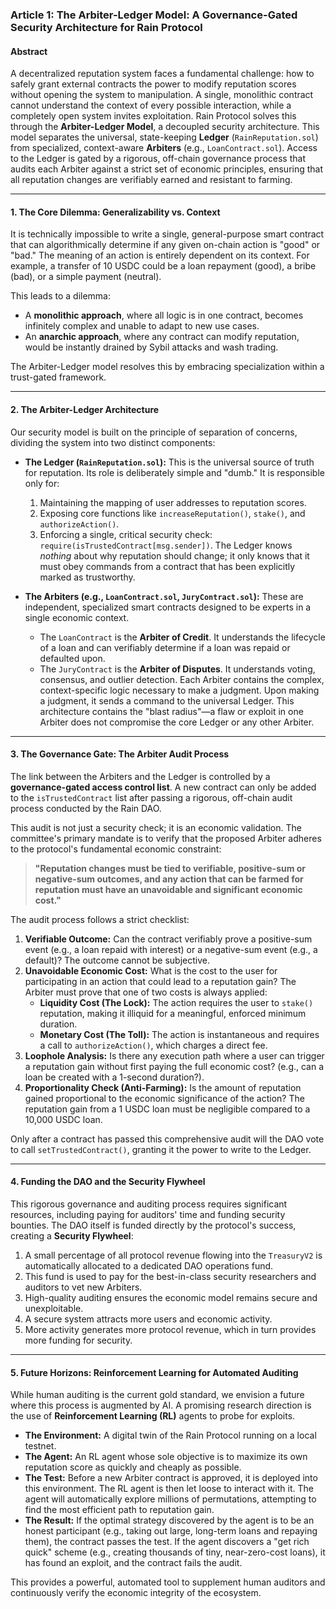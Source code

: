 ### **Article 1: The Arbiter-Ledger Model: A Governance-Gated Security Architecture for Rain Protocol**

#### **Abstract**

A decentralized reputation system faces a fundamental challenge: how to safely grant external contracts the power to modify reputation scores without opening the system to manipulation. A single, monolithic contract cannot understand the context of every possible interaction, while a completely open system invites exploitation. Rain Protocol solves this through the **Arbiter-Ledger Model**, a decoupled security architecture. This model separates the universal, state-keeping **Ledger** (`RainReputation.sol`) from specialized, context-aware **Arbiters** (e.g., `LoanContract.sol`). Access to the Ledger is gated by a rigorous, off-chain governance process that audits each Arbiter against a strict set of economic principles, ensuring that all reputation changes are verifiably earned and resistant to farming.

---

#### **1. The Core Dilemma: Generalizability vs. Context**

It is technically impossible to write a single, general-purpose smart contract that can algorithmically determine if any given on-chain action is "good" or "bad." The meaning of an action is entirely dependent on its context. For example, a transfer of 10 USDC could be a loan repayment (good), a bribe (bad), or a simple payment (neutral).

This leads to a dilemma:
*   A **monolithic approach**, where all logic is in one contract, becomes infinitely complex and unable to adapt to new use cases.
*   An **anarchic approach**, where any contract can modify reputation, would be instantly drained by Sybil attacks and wash trading.

The Arbiter-Ledger model resolves this by embracing specialization within a trust-gated framework.

---

#### **2. The Arbiter-Ledger Architecture**

Our security model is built on the principle of separation of concerns, dividing the system into two distinct components:

*   **The Ledger (`RainReputation.sol`):** This is the universal source of truth for reputation. Its role is deliberately simple and "dumb." It is responsible only for:
    1.  Maintaining the mapping of user addresses to reputation scores.
    2.  Exposing core functions like `increaseReputation()`, `stake()`, and `authorizeAction()`.
    3.  Enforcing a single, critical security check: `require(isTrustedContract[msg.sender])`.
    The Ledger knows *nothing* about why reputation should change; it only knows that it must obey commands from a contract that has been explicitly marked as trustworthy.

*   **The Arbiters (e.g., `LoanContract.sol`, `JuryContract.sol`):** These are independent, specialized smart contracts designed to be experts in a single economic context.
    *   The `LoanContract` is the **Arbiter of Credit**. It understands the lifecycle of a loan and can verifiably determine if a loan was repaid or defaulted upon.
    *   The `JuryContract` is the **Arbiter of Disputes**. It understands voting, consensus, and outlier detection.
    Each Arbiter contains the complex, context-specific logic necessary to make a judgment. Upon making a judgment, it sends a command to the universal Ledger. This architecture contains the "blast radius"—a flaw or exploit in one Arbiter does not compromise the core Ledger or any other Arbiter.

---

#### **3. The Governance Gate: The Arbiter Audit Process**

The link between the Arbiters and the Ledger is controlled by a **governance-gated access control list**. A new contract can only be added to the `isTrustedContract` list after passing a rigorous, off-chain audit process conducted by the Rain DAO.

This audit is not just a security check; it is an economic validation. The committee's primary mandate is to verify that the proposed Arbiter adheres to the protocol's fundamental economic constraint:

> **"Reputation changes must be tied to verifiable, positive-sum or negative-sum outcomes, and any action that can be farmed for reputation must have an unavoidable and significant economic cost."**

The audit process follows a strict checklist:

1.  **Verifiable Outcome:** Can the contract verifiably prove a positive-sum event (e.g., a loan repaid with interest) or a negative-sum event (e.g., a default)? The outcome cannot be subjective.
2.  **Unavoidable Economic Cost:** What is the cost to the user for participating in an action that could lead to a reputation gain? The Arbiter must prove that one of two costs is always applied:
    *   **Liquidity Cost (The Lock):** The action requires the user to `stake()` reputation, making it illiquid for a meaningful, enforced minimum duration.
    *   **Monetary Cost (The Toll):** The action is instantaneous and requires a call to `authorizeAction()`, which charges a direct fee.
3.  **Loophole Analysis:** Is there any execution path where a user can trigger a reputation gain without first paying the full economic cost? (e.g., can a loan be created with a 1-second duration?).
4.  **Proportionality Check (Anti-Farming):** Is the amount of reputation gained proportional to the economic significance of the action? The reputation gain from a 1 USDC loan must be negligible compared to a 10,000 USDC loan.

Only after a contract has passed this comprehensive audit will the DAO vote to call `setTrustedContract()`, granting it the power to write to the Ledger.

---

#### **4. Funding the DAO and the Security Flywheel**

This rigorous governance and auditing process requires significant resources, including paying for auditors' time and funding security bounties. The DAO itself is funded directly by the protocol's success, creating a **Security Flywheel**:

1.  A small percentage of all protocol revenue flowing into the `TreasuryV2` is automatically allocated to a dedicated DAO operations fund.
2.  This fund is used to pay for the best-in-class security researchers and auditors to vet new Arbiters.
3.  High-quality auditing ensures the economic model remains secure and unexploitable.
4.  A secure system attracts more users and economic activity.
5.  More activity generates more protocol revenue, which in turn provides more funding for security.

---

#### **5. Future Horizons: Reinforcement Learning for Automated Auditing**

While human auditing is the current gold standard, we envision a future where this process is augmented by AI. A promising research direction is the use of **Reinforcement Learning (RL)** agents to probe for exploits.

*   **The Environment:** A digital twin of the Rain Protocol running on a local testnet.
*   **The Agent:** An RL agent whose sole objective is to maximize its own reputation score as quickly and cheaply as possible.
*   **The Test:** Before a new Arbiter contract is approved, it is deployed into this environment. The RL agent is then let loose to interact with it. The agent will automatically explore millions of permutations, attempting to find the most efficient path to reputation gain.
*   **The Result:** If the optimal strategy discovered by the agent is to be an honest participant (e.g., taking out large, long-term loans and repaying them), the contract passes the test. If the agent discovers a "get rich quick" scheme (e.g., creating thousands of tiny, near-zero-cost loans), it has found an exploit, and the contract fails the audit.

This provides a powerful, automated tool to supplement human auditors and continuously verify the economic integrity of the ecosystem.